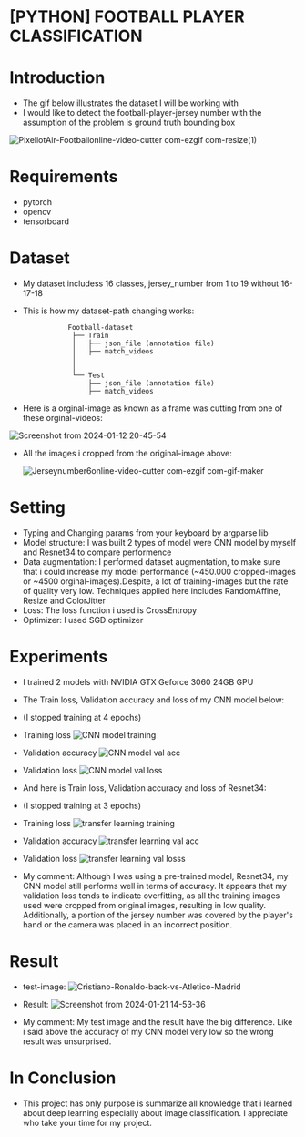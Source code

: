 # [PYTHON] FOOTBALL PLAYER CLASSIFICATION

# Introduction
- The gif below illustrates the dataset I will be working with
- I would like to detect the football-player-jersey number with the assumption of the problem is ground truth bounding box

![PixellotAir-Footballonline-video-cutter com-ezgif com-resize(1)](https://github.com/TranThanhTuan2509/football-player-classification/assets/119112296/4cad3d45-8b67-462b-a9c0-fd924cddc50c)

# Requirements
- pytorch
- opencv
- tensorboard

# Dataset
- My dataset includess 16 classes, jersey_number from 1 to 19 without 16-17-18
- This is how my dataset-path changing works:

                 Football-dataset
                  ├── Train
                  │   ├── json_file (annotation file)  
                  │   ├── match_videos
                  │
                  │
                  └── Test
                      ├── json_file (annotation file) 
                      ├── match_videos

- Here is a orginal-image as known as a frame was cutting from one of these orginal-videos:

![Screenshot from 2024-01-12 20-45-54](https://github.com/TranThanhTuan2509/football-player-classification/assets/119112296/6ad6cf7c-921b-44eb-8135-d197e4a81245)

- All the images i cropped from the original-image above:

     ![Jerseynumber6online-video-cutter com-ezgif com-gif-maker](https://github.com/TranThanhTuan2509/football-player-classification/assets/119112296/b98c3b0e-8b0c-4353-8d79-a6b1dd75790d)

# Setting
- Typing and Changing params from your keyboard by argparse lib
- Model structure: I was built 2 types of model were CNN model by myself and Resnet34 to compare performence
- Data augmentation: I performed dataset augmentation, to make sure that i could increase my model performance (~450.000 cropped-images or ~4500 orginal-images).Despite, a lot of training-images but the rate of quality very low. Techniques applied here includes RandomAffine, Resize and ColorJitter
- Loss: The loss function i used is CrossEntropy
- Optimizer: I used SGD optimizer

# Experiments
- I trained 2 models with NVIDIA GTX Geforce 3060 24GB GPU
- The Train loss, Validation accuracy and loss of my CNN model below:
- (I stopped training at 4 epochs)
- Training loss
![CNN model training](https://github.com/TranThanhTuan2509/football-player-classification/assets/119112296/179965fd-b36e-484d-9d66-01b30945f9db)
- Validation accuracy
![CNN model val acc](https://github.com/TranThanhTuan2509/football-player-classification/assets/119112296/75230d66-ddb7-4494-aa54-277f1d0b18c5)
- Validation loss
![CNN model val loss](https://github.com/TranThanhTuan2509/football-player-classification/assets/119112296/65cb43bb-b399-4f7b-8562-3aa05a6c7753)

- And here is Train loss, Validation accuracy and loss of Resnet34:
- (I stopped training at 3 epochs)
- Training loss
![transfer learning training](https://github.com/TranThanhTuan2509/football-player-classification/assets/119112296/02603321-fdb6-42f3-b39e-bf9953f727c3)
- Validation accuracy
![transfer learning val acc](https://github.com/TranThanhTuan2509/football-player-classification/assets/119112296/3cfef884-c75b-49c8-8202-e4cdf69b6dbd)
- Validation loss
![transfer learning val losss](https://github.com/TranThanhTuan2509/football-player-classification/assets/119112296/ebd2ac1e-d029-4e8a-9623-f3f438a5f002)

- My comment: Although I was using a pre-trained model, Resnet34, my CNN model still performs well in terms of accuracy. It appears that my validation loss tends to indicate overfitting, as all the training images used were cropped from original images, resulting in low quality. Additionally, a portion of the jersey number was covered by the player's hand or the camera was placed in an incorrect position.

# Result
- test-image:
![Cristiano-Ronaldo-back-vs-Atletico-Madrid](https://github.com/TranThanhTuan2509/football-player-classification/assets/119112296/53bb1f10-9b27-4698-8a80-6434fa883300)

- Result:
![Screenshot from 2024-01-21 14-53-36](https://github.com/TranThanhTuan2509/football-player-classification/assets/119112296/6be08047-7a7a-4b9c-b0f3-83bd9973b0a6)


- My comment: My test image and the result have the big difference. Like i said above the accuracy of my CNN model very low so the wrong result was unsurprised.

# In Conclusion

- This project has only purpose is summarize all knowledge that i learned about deep learning especially about image classification. I appreciate who take your time for my project.


